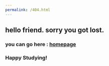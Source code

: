 ```yaml
---
permalink: /404.html
---
```


## hello friend. sorry you got lost.

### you can go here :  [homepage](https://p4pp3rfry.github.io/Preparing-for-IBPS-RRB/)

### Happy Studying!
